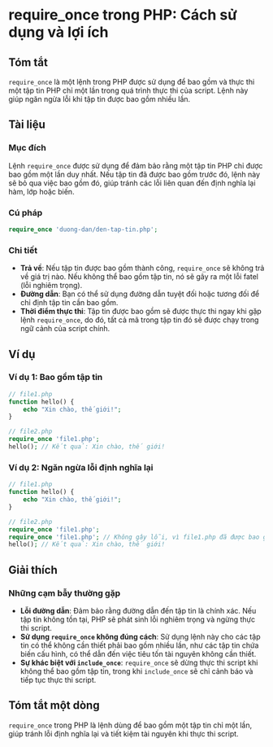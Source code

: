 <!--
Meta Description: # require_once trong PHP: Cách sử dụng và lợi ích ## Tóm tắt `require_once` là một lệnh trong PHP được sử dụng để bao gồm và thực thi một tập tin PHP ...
Meta Keywords: php, tin, tập, bao, gồm
-->

# require_once trong PHP: Cách sử dụng và lợi ích

## Tóm tắt
`require_once` là một lệnh trong PHP được sử dụng để bao gồm và thực thi một tập tin PHP chỉ một lần trong quá trình thực thi của script. Lệnh này giúp ngăn ngừa lỗi khi tập tin được bao gồm nhiều lần.

## Tài liệu
### Mục đích
Lệnh `require_once` được sử dụng để đảm bảo rằng một tập tin PHP chỉ được bao gồm một lần duy nhất. Nếu tập tin đã được bao gồm trước đó, lệnh này sẽ bỏ qua việc bao gồm đó, giúp tránh các lỗi liên quan đến định nghĩa lại hàm, lớp hoặc biến.

### Cú pháp
```php
require_once 'duong-dan/den-tap-tin.php';
```

### Chi tiết
- **Trả về**: Nếu tập tin được bao gồm thành công, `require_once` sẽ không trả về giá trị nào. Nếu không thể bao gồm tập tin, nó sẽ gây ra một lỗi fatel (lỗi nghiêm trọng).
- **Đường dẫn**: Bạn có thể sử dụng đường dẫn tuyệt đối hoặc tương đối để chỉ định tập tin cần bao gồm.
- **Thời điểm thực thi**: Tập tin được bao gồm sẽ được thực thi ngay khi gặp lệnh `require_once`, do đó, tất cả mã trong tập tin đó sẽ được chạy trong ngữ cảnh của script chính.

## Ví dụ
### Ví dụ 1: Bao gồm tập tin
```php
// file1.php
function hello() {
    echo "Xin chào, thế giới!";
}

// file2.php
require_once 'file1.php';
hello(); // Kết quả: Xin chào, thế giới!
```

### Ví dụ 2: Ngăn ngừa lỗi định nghĩa lại
```php
// file1.php
function hello() {
    echo "Xin chào, thế giới!";
}

// file2.php
require_once 'file1.php';
require_once 'file1.php'; // Không gây lỗi, vì file1.php đã được bao gồm một lần.
hello(); // Kết quả: Xin chào, thế giới!
```

## Giải thích
### Những cạm bẫy thường gặp
- **Lỗi đường dẫn**: Đảm bảo rằng đường dẫn đến tập tin là chính xác. Nếu tập tin không tồn tại, PHP sẽ phát sinh lỗi nghiêm trọng và ngừng thực thi script.
- **Sử dụng `require_once` không đúng cách**: Sử dụng lệnh này cho các tập tin có thể không cần thiết phải bao gồm nhiều lần, như các tập tin chứa biến cấu hình, có thể dẫn đến việc tiêu tốn tài nguyên không cần thiết.
- **Sự khác biệt với `include_once`**: `require_once` sẽ dừng thực thi script khi không thể bao gồm tập tin, trong khi `include_once` sẽ chỉ cảnh báo và tiếp tục thực thi script.

## Tóm tắt một dòng
`require_once` trong PHP là lệnh dùng để bao gồm một tập tin chỉ một lần, giúp tránh lỗi định nghĩa lại và tiết kiệm tài nguyên khi thực thi script.